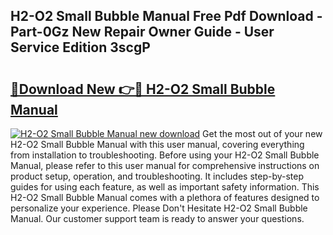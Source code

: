 ## H2-O2 Small Bubble Manual Free Pdf Download - Part-0Gz New Repair Owner Guide - User Service Edition 3scgP

# <h2><a href="http://bc42142.oget.top/?id=H2-O2+Small+Bubble+Manual">🔗Download New 👉🔴 H2-O2 Small Bubble Manual</a></h2>

[![H2-O2 Small Bubble Manual new download](https://i.imgur.com/5g1atiW.png)](http://bc42142.oget.top/?id=H2-O2+Small+Bubble+Manual)
Get the most out of your new H2-O2 Small Bubble Manual with this user manual, covering everything from installation to troubleshooting. Before using your H2-O2 Small Bubble Manual, please refer to this user manual for comprehensive instructions on product setup, operation, and troubleshooting. It includes step-by-step guides for using each feature, as well as important safety information. This H2-O2 Small Bubble Manual comes with a plethora of features designed to personalize your experience. Please Don't Hesitate H2-O2 Small Bubble Manual. Our customer support team is ready to answer your questions.
